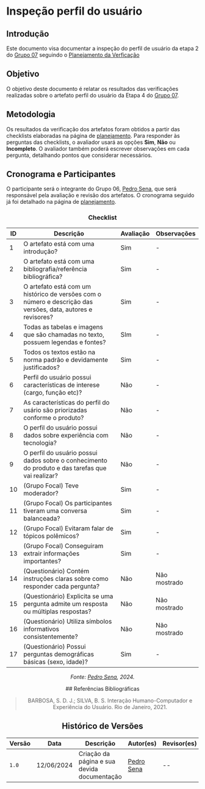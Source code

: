 # Inspeção perfil do usuário

## Introdução

Este documento visa documentar a inspeção do perfil de usuário da etapa 2 do [Grupo 07](https://interacao-humano-computador.github.io/2024.1-CBMERJ/) seguindo o [Planejamento da Verficação](../etapa-2/planejamento.md)


## Objetivo

O objetivo deste documento é relatar os resultados das verificações realizadas sobre o artefato perfil do usuário da Etapa 4 do [Grupo 07](https://interacao-humano-computador.github.io/2024.1-CBMERJ/).

## Metodologia

Os resultados da verificação dos artefatos foram obtidos a partir das checklists elaboradas na página de [planejamento](./planejamento-verificacao-etapa-2). Para responder às perguntas das checklists, o avaliador usará as opções **Sim**, **Não** ou **Incompleto**. O avaliador também poderá escrever observações em cada pergunta, detalhando pontos que considerar necessários.

## Cronograma e Participantes

O participante será o integrante do Grupo 06, [Pedro Sena](https://github.com/pedroyen21), que será responsável pela avaliação e revisão dos artefatos. O cronograma seguido já foi detalhado na página de [planejamento](./planejamento-verificacao-etapa-2).

<center>

### Checklist

<center>

| ID  | Descrição                                                                                                    | Avaliação | Observações |
| --- | ------------------------------------------------------------------------------------------------------------ | --------- | ----------- |
| 1   | O artefato está com uma introdução? | Sim|     -        |
| 2   | O artefato está com uma bibliografia/referência bibliográfica?|     Sim      |       -      |
| 3   | O artefato está com um histórico de versões com o número e descrição das versões, data, autores e revisores? | Sim    |       -      |
| 4   | Todas as tabelas e imagens que são chamadas no texto, possuem legendas e fontes?  | SIm           |    -         |
| 5   | Todos os textos estão na norma padrão e devidamente justificados?| Sim |    -  |
| 6   | Perfil do usuário possui características de interese (cargo, função etc)?    |     Não     |      -      |
| 7   | As características do perfil do usário são priorizadas conforme o produto?    |     Não     |      -      |
| 8   | O perfil do usuário possui dados sobre experiência com tecnologia?    |     Não     |      -      |
| 9   | O perfil do usuário possui dados sobre o conhecimento do produto e das tarefas que vai realizar?    |     Não     |      -      |
| 10   | (Grupo Focal) Teve moderador?    |     Sim     |    -          |
| 11   | (Grupo Focal) Os participantes tiveram uma conversa balanceada?    |     Sim     |      -      |
| 12   | (Grupo Focal) Evitaram falar de tópicos polêmicos?   |     Sim     |      -      |
| 13   | (Grupo Focal) Conseguiram extrair informações importantes?  |     Sim     |      -      |
| 14   | (Questionário) Contém instruções claras sobre como responder cada pergunta?   |     Não     |      Não mostrado      |
| 15  | (Questionário) Explicita se uma pergunta admite um resposta ou múltiplas respostas?   |    Não      |      Não mostrado      |
| 16   | (Questionário) Utiliza símbolos informativos consistentemente?   |     Não     |      Não mostrado      |
| 17   | (Questionário) Possui perguntas demográficas básicas (sexo, idade)?   |     Sim     |     -       |



_Fonte: [Pedro Sena](https://github.com/pedroyen21), 2024._

</center>
## Referências Bibliográficas

> BARBOSA, S. D. J.; SILVA, B. S. Interação Humano-Computador e Experiência do Usuário. Rio de Janeiro, 2021.

## Histórico de Versões

| Versão | Data       | Descrição                                   | Autor(es)                                              | Revisor(es) |
| ------ | ---------- | ------------------------------------------- | ------------------------------------------------------ | ----------- |
| `1.0`  | 12/06/2024 | Criação da página e sua devida documentação | [Pedro Sena](https://github.com/pedroyen21) | --          |